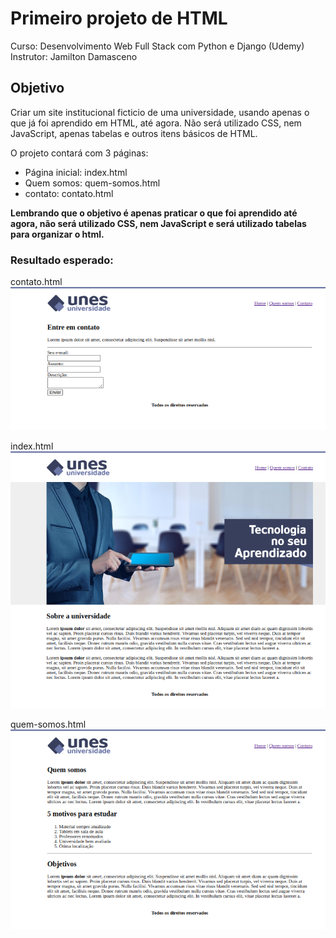 # Primeiro projeto de HTML

Curso: Desenvolvimento Web Full Stack com Python e Django (Udemy)
Instrutor: Jamilton Damasceno

## Objetivo

Criar um site institucional ficticio de uma universidade, usando apenas o que já foi aprendido em HTML, até agora. Não será utilizado CSS, nem JavaScript, apenas tabelas e outros itens básicos de HTML.

O projeto contará com 3 páginas:

* Página inicial: index.html
* Quem somos: quem-somos.html
* contato: contato.html

**Lembrando que o objetivo é apenas praticar o que foi aprendido até agora, não será utilizado CSS, nem JavaScript e será utilizado tabelas para organizar o html.**

### Resultado esperado:

contato.html
![Resultado esperado](/imagens/Captura%20de%20tela%20de%202022-12-23%2007-39-29.png)

index.html
![Resultado esperado](/imagens/Captura%20de%20tela%20de%202022-12-23%2007-41-45.png)

quem-somos.html
![Resultado esperado](/imagens/Captura%20de%20tela%20de%202022-12-23%2007-42-52.png)